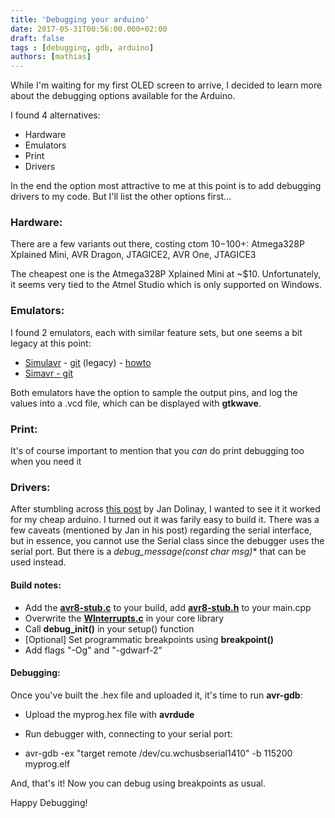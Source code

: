 ```yaml
---
title: 'Debugging your arduino'
date: 2017-05-31T00:56:00.000+02:00
draft: false
tags : [debugging, gdb, arduino]
authors: [mathias]
---
```


While I'm waiting for my first OLED screen to arrive, I decided to learn more about the debugging options available for the Arduino.

I found 4 alternatives:


*   Hardware
*   Emulators
*   Print
*   Drivers


In the end the option most attractive to me at this point is to add debugging drivers to my code.
But I'll list the other options first...


### Hardware:

There are a few variants out there, costing ctom $10-$100+:
Atmega328P Xplained Mini, AVR Dragon, JTAGICE2, AVR One, JTAGICE3

The cheapest one is the Atmega328P Xplained Mini at ~$10. Unfortunately, it seems very tied to the Atmel Studio which is only supported on Windows.


### Emulators:

I found 2 emulators, each with similar feature sets, but one seems a bit legacy at this point:


*   [Simulavr](http://savannah.nongnu.org/projects/simulavr) \- [git](http://savannah.nongnu.org/projects/simulavr) (legacy) - [howto](http://reprap.org/wiki/SimulAVR)
*   [Simavr - git](https://github.com/buserror/simavr)


Both emulators have the option to sample the output pins, and log the values into a .vcd file, which can be displayed with **gtkwave**.


### Print:

It's of course important to mention that you _can_ do print debugging too when you need it



### Drivers:

After stumbling across [this post](https://www.codeproject.com/Articles/1037057/Debugger-for-Arduino) by Jan Dolinay, I wanted to see it it worked for my cheap arduino.
I turned out it was farily easy to build it. There was a few caveats (mentioned by Jan in his post) regarding the serial interface, but in essence, you cannot use the Serial class since the debugger uses the serial port. But there is a **debug_message(const char* msg)** that can be used instead.


#### Build notes:



*   Add the **[avr8-stub.c](https://github.com/jdolinay/avr_debug/blob/master/avr8-stub/avr8-stub.c)** to your build, add **[avr8-stub.h](https://github.com/jdolinay/avr_debug/blob/master/avr8-stub/avr8-stub.h)** to your main.cpp
*   Overwrite the **[WInterrupts.c](https://github.com/jdolinay/avr_debug/blob/master/arduino/1.8.1/WInterrupts.c)** in your core library
*   Call **debug_init()** in your setup() function
*   [Optional] Set programmatic breakpoints using **breakpoint()**
*   Add flags "-Og" and "-gdwarf-2"

#### Debugging:

Once you've built the .hex file and uploaded it, it's time to run **avr-gdb**:

*   Upload the myprog.hex file with **avrdude**
*   Run debugger with, connecting to your serial port:

*   avr-gdb -ex "target remote /dev/cu.wchusbserial1410" -b 115200 myprog.elf

And, that's it! Now you can debug using breakpoints as usual.



Happy Debugging!